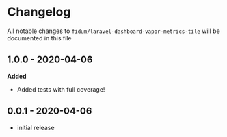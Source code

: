 # Changelog

All notable changes to `fidum/laravel-dashboard-vapor-metrics-tile` will be documented in this file

## 1.0.0 - 2020-04-06

**Added**
- Added tests with full coverage!

## 0.0.1 - 2020-04-06

- initial release
